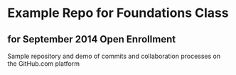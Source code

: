 # Example Repo for Foundations Class
## for September 2014 Open Enrollment 

Sample repository and demo of commits and collaboration processes on the GitHub.com platform
